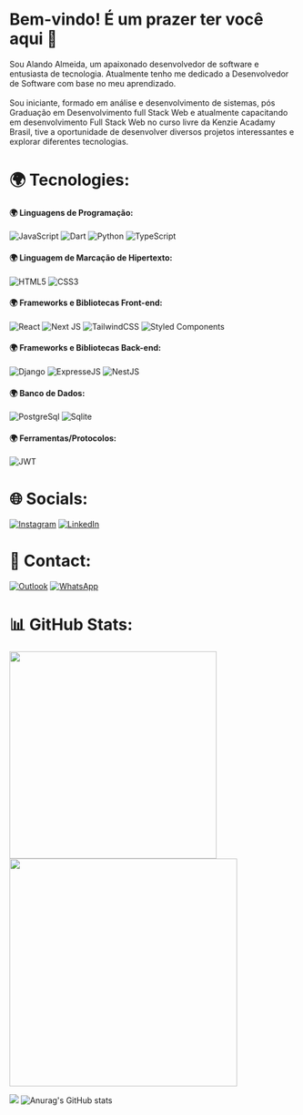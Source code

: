 # Bem-vindo! É um prazer ter você aqui 👋

Sou Alando Almeida, um apaixonado desenvolvedor de software e entusiasta de tecnologia. Atualmente tenho me dedicado a Desenvolvedor de Software com base no meu aprendizado. </br></br>
Sou iniciante, formado em análise e desenvolvimento de sistemas, pós Graduação em Desenvolvimento full Stack Web e atualmente capacitando em desenvolvimento Full Stack Web no curso livre da Kenzie Acadamy Brasil, tive a oportunidade de desenvolver diversos projetos interessantes e explorar diferentes tecnologias.

# 🌍 Tecnologies:

#### 🌍 Linguagens de Programação:

![JavaScript](https://img.shields.io/badge/javascript-%23323330.svg?style=for-the-badge&logo=javascript&logoColor=%23F7DF1E) 
![Dart](https://img.shields.io/badge/dart-%230175C2.svg?style=for-the-badge&logo=dart&logoColor=white)
![Python](https://img.shields.io/badge/python-3670A0?style=for-the-badge&logo=python&logoColor=ffdd54) 
![TypeScript](https://img.shields.io/badge/typescript-%23007ACC.svg?style=for-the-badge&logo=typescript&logoColor=white)

#### 🌍 Linguagem de Marcação de Hipertexto:
![HTML5](https://img.shields.io/badge/html5-%23E34F26.svg?style=for-the-badge&logo=html5&logoColor=white) 
![CSS3](https://img.shields.io/badge/css3-%231572B6.svg?style=for-the-badge&logo=css3&logoColor=white) 

#### 🌍 Frameworks e Bibliotecas Front-end:
![React](https://img.shields.io/badge/react-%2320232a.svg?style=for-the-badge&logo=react&logoColor=%2361DAFB) 
![Next JS](https://img.shields.io/badge/Next-black?style=for-the-badge&logo=next.js&logoColor=white)
![TailwindCSS](https://img.shields.io/badge/tailwindcss-%2338B2AC.svg?style=for-the-badge&logo=tailwind-css&logoColor=white)
![Styled Components](https://img.shields.io/badge/styled--components-DB7093?style=for-the-badge&logo=styled-components&logoColor=white) 

#### 🌍 Frameworks e Bibliotecas Back-end:
![Django](https://img.shields.io/badge/Django-092E20?style=for-the-badge&logo=django&logoColor=green)
![ExpresseJS](https://img.shields.io/badge/Express%20js-000000?style=for-the-badge&logo=express&logoColor=white)
![NestJS](https://img.shields.io/badge/nestjs-E0234E?style=for-the-badge&logo=nestjs&logoColor=white)

#### 🌍 Banco de Dados:
![PostgreSql](https://img.shields.io/badge/PostgreSQL-316192?style=for-the-badge&logo=postgresql&logoColor=white)
![Sqlite](https://img.shields.io/badge/SQLite-07405E?style=for-the-badge&logo=sqlite&logoColor=white)

#### 🌍 Ferramentas/Protocolos:
![JWT](https://img.shields.io/badge/JWT-000000?style=for-the-badge&logo=JSON%20web%20tokens&logoColor=white)



# 🌐 Socials:
[![Instagram](https://img.shields.io/badge/Instagram-%23E4405F.svg?style=for-the-badge&logo=Instagram&logoColor=white)](https://www.instagram.com/AllandoAlmeida)
[![LinkedIn](https://img.shields.io/badge/linkedin-%230077B5.svg?style=for-the-badge&logo=linkedin&logoColor=white)](https://www.linkedin.com/in/alandoalmeida)


# 📧 Contact:
[![Outlook](https://img.shields.io/badge/Microsoft_Outlook-0078D4?style=for-the-badge&logo=microsoft-outlook&logoColor=white)](mailto:alandoalmeida@icloud.com)
[![WhatsApp](https://img.shields.io/badge/WhatsApp-25D366?style=for-the-badge&logo=whatsapp&logoColor=white)](http://wa.me/+5511940769502)

# 📊 GitHub Stats:

<img src="https://github-readme-stats-wheat-two-53.vercel.app/api?username=AllandoAlmeida&theme=neon&hide_border=false&include_all_commits=false&count_private=false"  width="364px" />                    
<img src="https://github-readme-streak-stats.herokuapp.com/?user=AllandoAlmeida&theme=neon&hide_border=false"  width="400px" />

![](https://github-readme-stats-wheat-two-53.vercel.app/api/top-langs/?username=AllandoAlmeida&theme=neon&hide_border=false&include_all_commits=false&count_private=false&layout=compact)
![Anurag's GitHub stats](https://github-readme-stats.vercel.app/api?username=AllandoALmeida&show_icons=true&theme=transparent)
